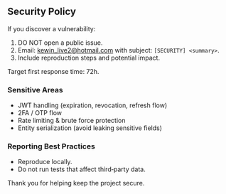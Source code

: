 ## Security Policy

If you discover a vulnerability:

1. DO NOT open a public issue.
2. Email: kewin_live2@hotmail.com with subject: `[SECURITY] <summary>`.
3. Include reproduction steps and potential impact.

Target first response time: 72h.

### Sensitive Areas
- JWT handling (expiration, revocation, refresh flow)
- 2FA / OTP flow
- Rate limiting & brute force protection
- Entity serialization (avoid leaking sensitive fields)

### Reporting Best Practices
- Reproduce locally.
- Do not run tests that affect third‑party data.

Thank you for helping keep the project secure.
